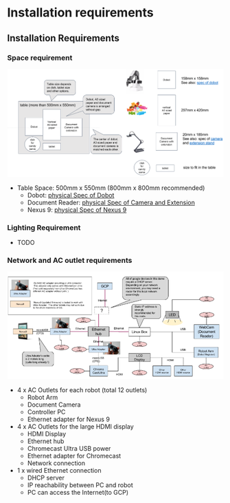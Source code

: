 Installation requirements
===

## Installation Requirements
### Space requirement

![](./image/table_layout.png)

- Table Space: 500mm x 550mm (800mm x 800mm recommended)
  - Dobot: [physical Spec of Dobot](http://dobot.cc/dobot-magician/specification.html)
  - Document Reader: [physical Spec of Camera and Extension](https://www.amazon.com/dp/B01530XGMA)
  - Nexus 9: [physical Spec of Nexus 9](http://www.htc.com/us/tablets/nexus-9/)

### Lighting Requirement
- TODO

### Network and AC outlet requirements

![](./image/networ_and_AC_outlet_layout.png)

- 4 x AC Outlets for each robot (total 12 outlets)
  - Robot Arm
  - Document Camera
  - Controller PC
  - Ethernet adapter for Nexus 9
- 4 x AC Outlets for the large HDMI display
  - HDMI Display
  - Ethernet hub
  - Chromecast Ultra USB power
  - Ethernet adapter for Chromecast
  - Network connection
- 1 x wired Ethernet connection
  - DHCP server
  - IP reachability between PC and robot
  - PC can access the Internet(to GCP)
